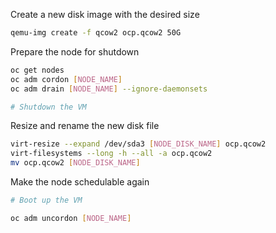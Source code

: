 Create a new disk image with the desired size

```sh
qemu-img create -f qcow2 ocp.qcow2 50G
```

Prepare the node for shutdown
```sh
oc get nodes
oc adm cordon [NODE_NAME]
oc adm drain [NODE_NAME] --ignore-daemonsets

# Shutdown the VM
```

Resize and rename the new disk file
```sh
virt-resize --expand /dev/sda3 [NODE_DISK_NAME] ocp.qcow2
virt-filesystems --long -h --all -a ocp.qcow2
mv ocp.qcow2 [NODE_DISK_NAME]
```

Make the node schedulable again
```sh
# Boot up the VM

oc adm uncordon [NODE_NAME]
```

